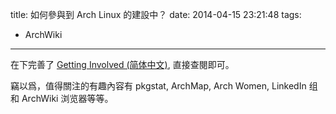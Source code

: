 title: 如何參與到 Arch Linux 的建設中？
date: 2014-04-15 23:21:48
tags:
- ArchWiki
---
在下完善了 [Getting Involved (简体中文)][1], 直接查閱即可。

竊以爲，值得關注的有趣內容有 pkgstat, ArchMap, Arch Women, LinkedIn 组和 ArchWiki 浏览器等等。


  [1]: https://wiki.archlinux.org/index.php/Getting_Involved_%28%E7%AE%80%E4%BD%93%E4%B8%AD%E6%96%87%29
